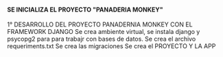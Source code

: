 #### SE INICIALIZA EL PROYECTO "PANADERIA MONKEY" ####
1° DESARROLLO DEL PROYECTO PANADERNIA MONKEY CON EL FRAMEWORK DJANGO
    Se crea ambiente virtual, se instala django y psycopg2 para para trabajr con bases de datos.
    Se crea el archivo requeriments.txt 
    Se crea las migraciones 
    Se crea el PROYECTO Y LA APP
    